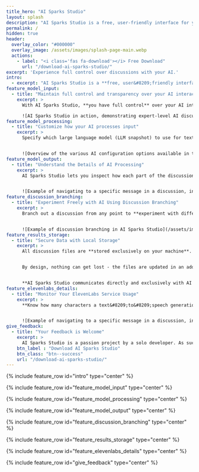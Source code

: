 ```yaml
---
title_hero: "AI Sparks Studio"
layout: splash
description: "AI Sparks Studio is a free, user-friendly interface for your API access to top AI models like GPT-4 — a polished alternative to OpenAI Playground. Engage in expert discussions with capable AI models, have your speech converted to text using Whisper, and transform discussions into lifelike speech audio with the ElevenLabs service."
permalink: /
hidden: true
header:
  overlay_color: "#000000"
  overlay_image: /assets/images/splash-page-main.webp
  actions:
    - label: "<i class='fas fa-download'></i> Free Download"
      url: "/download-ai-sparks-studio/"
excerpt: 'Experience full control over discussions with your AI.'
intro: 
  - excerpt: "AI Sparks Studio is a **free, user&#8209;friendly interface** for your **own API access** to cutting&#8209;edge AI models like GPT&#8209;4 — a polished alternative to OpenAI Playground.<br/><br/>Engage in expert discussions with AI models like **OpenAI's GPT&#8209;4**, have your speech converted to text using the capable **Whisper** model, and transform discussions into lifelike speech audio with the **ElevenLabs** service.<br/><br/>"
feature_model_input:
  - title: "Maintain full control and transparency over your AI interactions"
    excerpt: > 
      With AI Sparks Studio, **you have full control** over your AI interactions. Every time you hit the Generate button, the AI reads the entire discussion and generates an appropriate response. This process is **fully transparent** - your discussion and the generated response remain unchanged. **You're in charge** of managing the model's context memory limitation, with clear insight into its usage, limit, and the estimated cost of generation.

      ![AI Sparks Studio in action, demonstrating expert-level AI discussion](/assets/images/ExampleDiscussion.webp)
feature_model_processing:
  - title: "Customize how your AI processes input"
    excerpt: > 
      Specify which large language model (LLM snapshot) to use for text generation and control every parameter the API provides. Gain more control over the parameters than with OpenAI Playground, as this UI adheres strictly to the official API specification.


      ![Overview of the various AI configuration options available in the application's settings](/assets/images/SettingsOverview.webp)
feature_model_output:
  - title: "Understand the Details of AI Processing"
    excerpt: > 
      AI Sparks Studio lets you inspect how each part of the discussion was created, the LLM snapshot used, and the parameter values. You can also assess the impact on the model's context memory and the estimated cost of text generation.


      ![Example of navigating to a specific message in a discussion, invoking a UI panel of message-related functionalities, and showing the message details dialog.](/assets/images/MessageDetailsExample.webp)      
feature_discussion_branching:
  - title: "Experiment Freely with AI Using Discussion Branching"
    excerpt: > 
      Branch out a discussion from any point to **experiment with different AI models or settings**. Rewrite the discussion without losing previous texts and **partially circumvent the context memory limitation** of an AI model. It's easy to notice, inspect, and navigate through any existing discussion branching.


      ![Example of discussion branching in AI Sparks Studio](/assets/images/DiscussionBranchingExample.webp)          
feature_results_storage:
  - title: "Secure Data with Local Storage"
    excerpt: > 
      All discussion files are **stored exclusively on your machine**. AI Sparks Studio makes it easy to find these files and change the storage location.


      By design, nothing can get lost - the files are updated in an additive manner, ensuring that **no text can be deleted or corrupted**. Furthermore, the files use the standard JSON format, making them easy to inspect with any text editor. 


      **AI Sparks Studio communicates directly and exclusively with AI services for which API keys are provided**, upon request. It sends a request to the pre-authorized AI service, receives a response, and stores it locally on your machine. **The configured API keys are also stored exclusively on your machine**, within the application’s configuration JSON file, easily located via the Settings dialog.
feature_elevenlabs_details:
  - title: "Monitor Your ElevenLabs Service Usage"
    excerpt: > 
      **Know how many characters a text&#8209;to&#8209;speech generation will use from your ElevenLabs monthly quota before issuing the request**. Avoid unnecessary regeneration with automatic speech audio caching. The generated audio files are stored locally in a folder adjacent to their respective discussion file.


      ![Example of navigating to a specific message in a discussion, invoking a UI panel of message-related functionalities, and showing the text-to-speech details.](/assets/images/TTS_tooltip_example.webp)        
give_feedback:
  - title: "Your Feedback is Welcome"
    excerpt: > 
      AI Sparks Studio is a passion project by a solo developer. As such, it might lack certain features or extensive testing. Your feedback is always welcome at <span id="email"></span>
    btn_label : "Download AI Sparks Studio"
    btn_class: "btn--success"
    url: "/download-ai-sparks-studio/"    
---
```


{% include feature_row id="intro" type="center" %}

{% include feature_row id="feature_model_input" type="center" %}

{% include feature_row id="feature_model_processing" type="center" %}

{% include feature_row id="feature_model_output" type="center" %}

{% include feature_row id="feature_discussion_branching" type="center" %}

{% include feature_row id="feature_results_storage" type="center" %}

{% include feature_row id="feature_elevenlabs_details" type="center" %}

{% include feature_row id="give_feedback" type="center" %}

<script>
window.onload = function() {
    var user = 'ai';
    var domain = 'aisparksstudio';
    var element = document.getElementById('email');
    element.innerHTML = '<a href="mailto:' + user + '@' + domain + '.com">' + user + '@' + domain + '.com</a>';
};
</script>